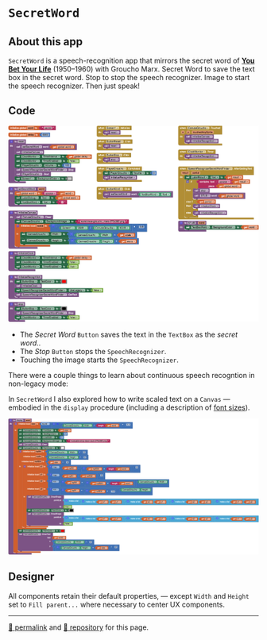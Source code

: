 # `SecretWord`

## About this app

`SecretWord` is a speech-recognition app that mirrors the secret word of **[You Bet Your Life](https://en.wikipedia.org/wiki/You_Bet_Your_Life)** (1950–1960) with Groucho Marx. Secret Word to save the text box in the secret word. Stop to stop the speech recognizer. Image to start the speech recognizer. Then just speak!

## Code

![SecretWord blocks](./SecretWord.png)

- The *Secret Word* `Button` saves the text in the `TextBox` as the *secret word*..
- The *Stop* `Button` stops the `SpeechRecognizer`.
- Touching the image starts the `SpeechRecognizer`.

There were a couple things to learn about continuous speech recogntion in non-legacy mode:

In `SecretWord` I also explored how to write scaled text on a `Canvas` &mdash; embodied in the `display` procedure (including a description of [font sizes](http://iamvdo.me/en/blog/css-font-metrics-line-height-and-vertical-align#lets-talk-about-font-size-first)).

![display procedure blocks](./display.png)

## Designer

All components retain their default properties, &mdash; except `Width` and `Height` set to `Fill parent...` where necessary to center UX components.

<hr>

[&#128279; permalink](https://psb-david-petty.github.io/mit-app-inventor/SecretWord/) and [&#128297; repository](https://github.com/psb-david-petty/mit-app-inventor/tree/master/SecretWord) for this page.
